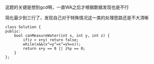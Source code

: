 这题的关键是想到gcd啊，一直WA之后才根据数据发现也是不行

简化最少到三行了，发现自己对于特殊情况这一类的处理思路还是不大清晰

```
class Solution {
public:
    bool canMeasureWater(int x, int y, int z) {
        if(z > x+y) return false;
        while(x&&(x^=y^=x^=y%=x));
        return x+y == 0 || z%y == 0;
    }
};
```
